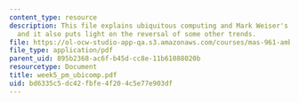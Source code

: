 ```yaml
---
content_type: resource
description: This file explains ubiquitous computing and Mark Weiser's vision on it
  and it also puts light on the reversal of some other trends.
file: https://ol-ocw-studio-app-qa.s3.amazonaws.com/courses/mas-961-ambient-intelligence-spring-2005/bd6335c5dc42fbfe4f204c5e77e903df_week5_pm_ubicomp.pdf
file_type: application/pdf
parent_uid: 895b2368-ac6f-b45d-cc8e-11b61088020b
resourcetype: Document
title: week5_pm_ubicomp.pdf
uid: bd6335c5-dc42-fbfe-4f20-4c5e77e903df
---
```

